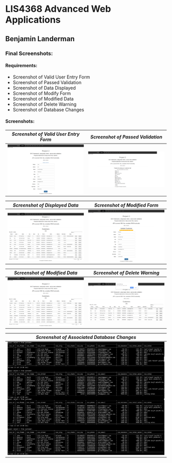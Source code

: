 # LIS4368 Advanced Web Applications

## Benjamin Landerman

### Final Screenshots:

#### Requirements:

* Screenshot of Valid User Entry Form
* Screenshot of Passed Validation
* Screenshot of Data Displayed
* Screenshot of Modify Form
* Screenshot of Modified Data
* Screenshot of Delete Warning
* Screenshot of Database Changes

####  Screenshots:

| *Screenshot of Valid User Entry Form*             | *Screenshot of Passed Validation*             |
|:---------------------------------------------:    |:---------------------------------------------:|
|![Entry Form](img/entry.png)                       |![Passed Validation](img/passed.png)           |

| *Screenshot of Displayed Data*                    | *Screenshot of Modified Form*                 |
|:---------------------------------------------:    |:---------------------------------------------:|
|![Database Entry](img/data.png)                    |![Passed Validation](img/modified.png)         |

| *Screenshot of Modified Data*                     | *Screenshot of Delete Warning*                |
|:---------------------------------------------:    |:---------------------------------------------:|
|![Database Entry](img/modified_data.png)           |![Passed Validation](img/warning.png)          |

| *Screenshot of Associated Database Changes*       |
|:---------------------------------------------:    |
|![Database Entry](img/mysql.png)                   |